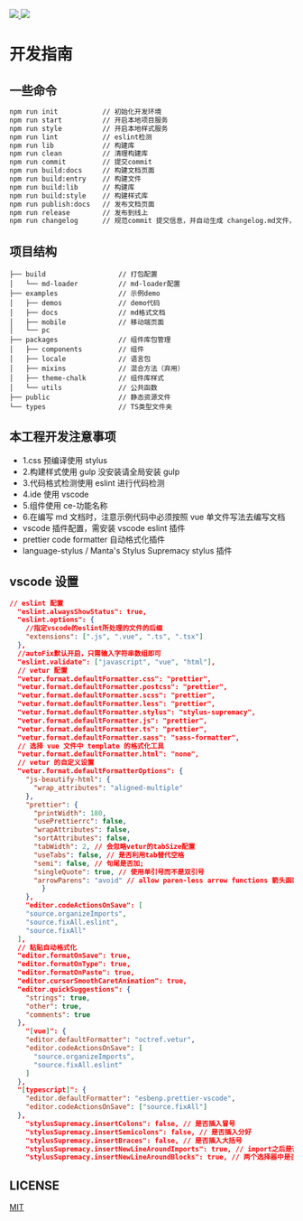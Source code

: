 <p algin="center">
	<a href="https://travis-ci.org/ElemeFE/element">
    <img src="https://travis-ci.org/ElemeFE/element.svg?branch=master">
  </a>
	<a href="LICENSE">
		<img src="https://img.shields.io/badge/License-MIT-yellow.svg">
	</a>
</p>

# 开发指南

## 一些命令

```bash
npm run init           // 初始化开发环境
npm run start          // 开启本地项目服务
npm run style          // 开启本地样式服务
npm run lint           // eslint检测
npm run lib            // 构建库
npm run clean          // 清理构建库
npm run commit         // 提交commit
npm run build:docs     // 构建文档页面
npm run build:entry    // 构建文件
npm run build:lib      // 构建库
npm run build:style    // 构建样式库
npm run publish:docs   // 发布文档页面
npm run release        // 发布到线上
npm run changelog      // 规范commit 提交信息，并自动生成 changelog.md文件，该命令需要全局安装conventional-changelog-cli
```

## 项目结构

```text
├── build                  // 打包配置
│   └── md-loader          // md-loader配置
├── examples               // 示例demo
│   ├── demos              // demo代码
│   ├── docs               // md格式文档
│   ├── mobile             // 移动端页面
│   └── pc
├── packages               // 组件库包管理
│   ├── components         // 组件
│   ├── locale             // 语言包
│   ├── mixins             // 混合方法（弃用）
│   ├── theme-chalk        // 组件库样式
│   └── utils              // 公共函数
├── public                 // 静态资源文件
└── types                  // TS类型文件夹
```

## 本工程开发注意事项

- 1.css 预编译使用 stylus
- 2.构建样式使用 gulp 没安装请全局安装 gulp
- 3.代码格式检测使用 eslint 进行代码检测
- 4.ide 使用 vscode
- 5.组件使用 ce-功能名称
- 6.在编写 md 文档时，注意示例代码中必须按照 vue 单文件写法去编写文档
- vscode 插件配置，需安装 vscode eslint 插件
- prettier code formatter 自动格式化插件
- language-stylus / Manta's Stylus Supremacy stylus 插件

## vscode 设置
```json
// eslint 配置
  "eslint.alwaysShowStatus": true,
  "eslint.options": {
    //指定vscode的eslint所处理的文件的后缀
    "extensions": [".js", ".vue", ".ts", ".tsx"]
  },
  //autoFix默认开启，只需输入字符串数组即可
  "eslint.validate": ["javascript", "vue", "html"],
  // vetur 配置
  "vetur.format.defaultFormatter.css": "prettier",
  "vetur.format.defaultFormatter.postcss": "prettier",
  "vetur.format.defaultFormatter.scss": "prettier",
  "vetur.format.defaultFormatter.less": "prettier",
  "vetur.format.defaultFormatter.stylus": "stylus-supremacy",
  "vetur.format.defaultFormatter.js": "prettier",
  "vetur.format.defaultFormatter.ts": "prettier",
  "vetur.format.defaultFormatter.sass": "sass-formatter",
  // 选择 vue 文件中 template 的格式化工具
  "vetur.format.defaultFormatter.html": "none",
  // vetur 的自定义设置
  "vetur.format.defaultFormatterOptions": {
    "js-beautify-html": {
      "wrap_attributes": "aligned-multiple"
    },
    "prettier": {
      "printWidth": 180,
      "usePrettierrc": false,
      "wrapAttributes": false,
      "sortAttributes": false,
      "tabWidth": 2, // 会忽略vetur的tabSize配置
      "useTabs": false, // 是否利用tab替代空格
      "semi": false, // 句尾是否加;
      "singleQuote": true, // 使用单引号而不是双引号
      "arrowParens": "avoid" // allow paren-less arrow functions 箭头函数的参数使用圆括号
		}
	},
	"editor.codeActionsOnSave": [
    "source.organizeImports",
    "source.fixAll.eslint",
    "source.fixAll"
  ],
  // 粘贴自动格式化
  "editor.formatOnSave": true,
  "editor.formatOnType": true,
  "editor.formatOnPaste": true,
  "editor.cursorSmoothCaretAnimation": true,
  "editor.quickSuggestions": {
    "strings": true,
    "other": true,
    "comments": true
  },
	"[vue]": {
    "editor.defaultFormatter": "octref.vetur",
    "editor.codeActionsOnSave": [
      "source.organizeImports",
      "source.fixAll.eslint"
    ]
  },
  "[typescript]": {
    "editor.defaultFormatter": "esbenp.prettier-vscode",
    "editor.codeActionsOnSave": ["source.fixAll"]
  },
	"stylusSupremacy.insertColons": false, // 是否插入冒号
	"stylusSupremacy.insertSemicolons": false, // 是否插入分好
	"stylusSupremacy.insertBraces": false, // 是否插入大括号
	"stylusSupremacy.insertNewLineAroundImports": true, // import之后是否换行
	"stylusSupremacy.insertNewLineAroundBlocks": true, // 两个选择器中是否换行
```

## LICENSE
[MIT](LICENSE)
